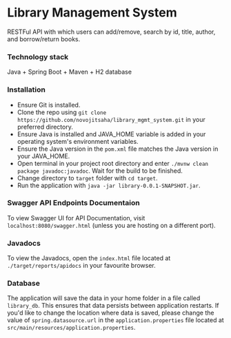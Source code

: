 # Library Management System
RESTFul API with which users can add/remove, search by id, title, author, and borrow/return books. 

### Technology stack
Java + Spring Boot + Maven + H2 database

### Installation 

- Ensure Git is installed.
- Clone the repo using ```git clone https://github.com/novojitsaha/library_mgmt_system.git``` in your preferred directory.
- Ensure Java is installed and JAVA_HOME variable is added in your operating system's environment variables. 
- Ensure the Java version in the ```pom.xml``` file matches the Java version in your JAVA_HOME.
- Open terminal in your project root directory and enter ```./mvnw clean package javadoc:javadoc```. Wait for the build to be finished.
- Change directory to ```target``` folder with ```cd target```.
- Run the application with ```java -jar library-0.0.1-SNAPSHOT.jar```.

### Swagger API Endpoints Documentaion 
To view Swagger UI for API Documentation, visit ```localhost:8080/swagger.html``` (unless you are hosting on a different port).

### Javadocs
To view the Javadocs, open the ```index.html``` file located at ```./target/reports/apidocs``` in your favourite browser. 

### Database
The application will save the data in your home folder in a file called ```library_db```. This ensures that data persists between application restarts. If you'd like to change the location where data is saved, please change the value of ```spring.datasource.url``` in the ```application.properties``` file located at ```src/main/resources/application.properties```.

